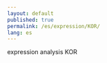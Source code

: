 ```yaml
---
layout: default
published: true
permalink: /es/expression/KOR/
lang: es
---
```


expression analysis KOR
